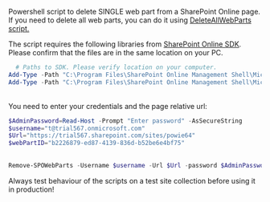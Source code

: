 Powershell script to delete SINGLE web part from a SharePoint Online page. If you need to delete all web parts, you can do it using [DeleteAllWebParts script.](https://gallery.technet.microsoft.com/office/Delete-all-web-parts-from-4c7bc264)

 

The script requires the following libraries from [SharePoint Online SDK](https://www.microsoft.com/en-us/download/details.aspx?id=42038). Please confirm that the files are in the same location on your PC.

 

```PowerShell
  # Paths to SDK. Please verify location on your computer. 
Add-Type -Path "C:\Program Files\SharePoint Online Management Shell\Microsoft.Online.SharePoint.PowerShell\Microsoft.SharePoint.Client.dll"  
Add-Type -Path "C:\Program Files\SharePoint Online Management Shell\Microsoft.Online.SharePoint.PowerShell\Microsoft.SharePoint.Client.Runtime.dll" 
``` 
 
<br/>
You need to enter your credentials and the page relative url:

 

```PowerShell
$AdminPassword=Read-Host -Prompt "Enter password" -AsSecureString 
$username="t@trial567.onmicrosoft.com" 
$Url="https://trial567.sharepoint.com/sites/powie64" 
$webPartID="b2226879-ed87-4139-836d-b52be6e4bf75" 
 
 
Remove-SPOWebParts -Username $username -Url $Url -password $AdminPassword -pageUrl "/sites/powie64/SitePages/pagie.aspx" -webPartID $webPartID
``` 
 

 

Always test behaviour of the scripts on a test site collection before using it in production!
